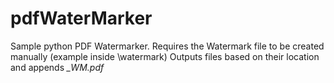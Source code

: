 # pdfWaterMarker

Sample python PDF Watermarker.
Requires the Watermark file to be created manually (example inside \watermark)
Outputs files based on their location and appends *_WM.pdf*



